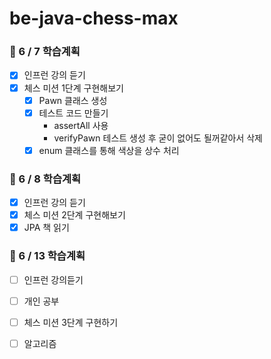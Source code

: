 # be-java-chess-max

### 📌 6 / 7 학습계획
* [x] 인프런 강의 듣기
* [x] 체스 미션 1단계 구현해보기
  * [x] Pawn 클래스 생성 
  * [x] 테스트 코드 만들기
    * assertAll 사용
    * verifyPawn 테스트 생성 후 굳이 없어도 될꺼같아서 삭제
  * [x] enum 클래스를 통해 색상을 상수 처리

### 📌 6 / 8 학습계획
* [x] 인프런 강의 듣기
* [x] 체스 미션 2단계 구현해보기
* [x] JPA 책 읽기

### 📌 6 / 13 학습계획
* [ ] 인프런 강의듣기
* [ ] 개인 공부 
* [ ] 체스 미션 3단계 구현하기
* [ ] 알고리즘





